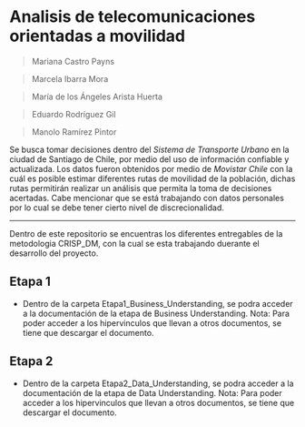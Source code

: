 # Analisis de telecomunicaciones orientadas a movilidad

> Mariana Castro Payns

> Marcela Ibarra Mora

> María de los Ángeles Arista Huerta

> Eduardo Rodríguez Gil

> Manolo Ramírez Pintor

Se busca tomar decisiones dentro del *Sistema de Transporte Urbano* en la ciudad de Santiago de Chile, por medio del uso de información confiable y actualizada. Los datos fueron obtenidos por medio de *Movistar  Chile* con la cuál es posible estimar diferentes rutas de movilidad de la población, dichas rutas permitirán realizar un análisis que permita la toma de decisiones acertadas. Cabe mencionar que se está trabajando con datos personales por lo cual se debe tener cierto nivel de discrecionalidad. 

---

Dentro de este repositorio se encuentras los diferentes entregables de la metodologia CRISP_DM, con la cual se esta trabajando duerante el desarrollo del proyecto.

## Etapa 1
- Dentro de la carpeta Etapa1_Business_Understanding, se podra acceder a la documentación de la etapa de Business Understanding.
    Nota: Para poder acceder a los hipervinculos que llevan a otros documentos, se tiene que descargar el documento. 


## Etapa 2
- Dentro de la carpeta Etapa2_Data_Understanding, se podra acceder a la documentación de la etapa de Data Understanding.
    Nota: Para poder acceder a los hipervinculos que llevan a otros documentos, se tiene que descargar el documento. 
